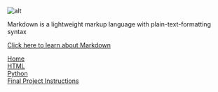 ![alt](https://camo.githubusercontent.com/bb6bc1c473e974d4b73683f2b7d7b3d522de32f3/687474703a2f2f692e737461636b2e696d6775722e636f6d2f5331356d442e706e67)

<p>Markdown is a lightweight markup language with plain-text-formatting syntax </p>

[Click here to learn about Markdown](https://github.com/adam-p/markdown-here/wiki/Markdown-Cheatsheet#images)

[Home](https://github.com/knrwdm/FinalProject1000/blob/master/Final%20Project.md)
<br> [HTML](https://github.com/knrwdm/FinalProject1000/blob/master/HTML.md)
<br>[Python](https://github.com/knrwdm/FinalProject1000/blob/master/Python.md)
<br> [Final Project Instructions](https://github.com/knrwdm/FinalProject1000/blob/master/Home.md)
